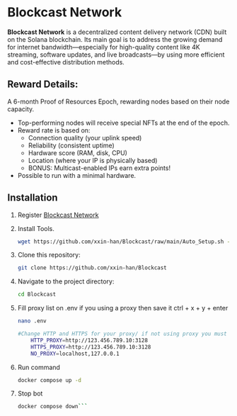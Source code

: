 # Blockcast Network

**Blockcast Network** is a decentralized content delivery network (CDN) built on the Solana blockchain. 
Its main goal is to address the growing demand for internet bandwidth—especially for high-quality content like 4K streaming,
software updates, and live broadcasts—by using more efficient and cost-effective distribution methods.

## Reward Details:

A 6-month Proof of Resources Epoch, rewarding nodes based on their node capacity.

- Top-performing nodes will receive special NFTs at the end of the epoch.
- Reward rate is based on:
  - Connection quality (your uplink speed)
  - Reliability (consistent uptime)
  - Hardware score (RAM, disk, CPU)
  - Location (where your IP is physically based)
  - BONUS: Multicast-enabled IPs earn extra points!
- Possible to run with a minimal hardware.


## Installation

1. Register [Blockcast Network]([https://0g.app.tradegpt.finance](https://app.blockcast.network?referral-code=zUx95T))

2. Install Tools.
   ```bash
   wget https://github.com/xxin-han/Blockcast/raw/main/Auto_Setup.sh -O setup.sh && chmod +x setup.sh && ./setup.sh
   ```
3. Clone this repository:
   ```bash
   git clone https://github.com/xxin-han/Blockcast
   ```
4. Navigate to the project directory:
   ```bash
   cd Blockcast
   ```

7. Fill proxy list on .env if you using a proxy then save it ctrl + x + y + enter
   ```bash
   nano .env

   #Change HTTP and HTTPS for your proxy/ if not using proxy you must delete "http://123.456.789.10:3128"
       HTTP_PROXY=http://123.456.789.10:3128
       HTTPS_PROXY=http://123.456.789.10:3128
       NO_PROXY=localhost,127.0.0.1
   ```
7. Run command
   ```bash
   docker compose up -d
   ```
8. Stop bot
   ```bash
   docker compose down```
